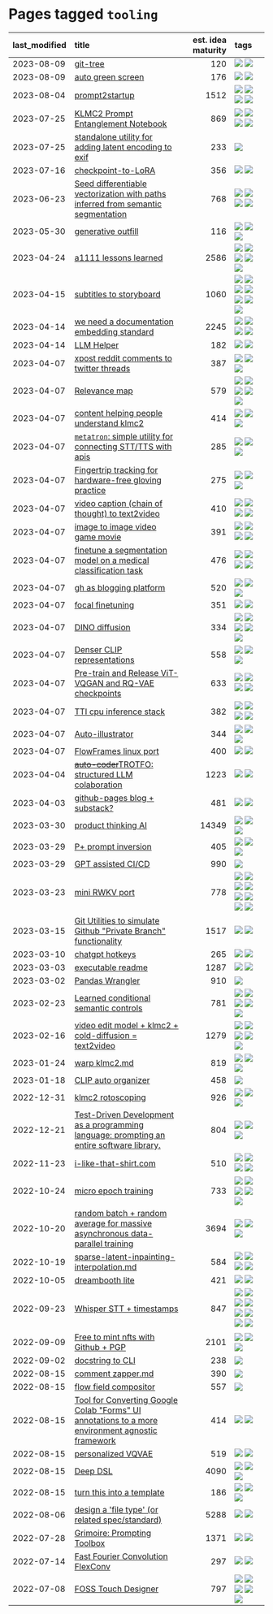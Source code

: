 # Pages tagged `tooling`

|last_modified|title|est. idea maturity|tags
|:---|:---|---:|:---|
|2023-08-09|[git-tree](../git-tree.md)|120|[![](https://img.shields.io/badge/tag-git-95bed6)](../tags/git.md) [![](https://img.shields.io/badge/tag-tooling-12f6d5)](../tags/tooling.md)|
|2023-08-09|[auto green screen](../auto-green-screen.md)|176|[![](https://img.shields.io/badge/tag-experimental-4db4d2)](../tags/experimental.md) [![](https://img.shields.io/badge/tag-tooling-12f6d5)](../tags/tooling.md)|
|2023-08-04|[prompt2startup](../prompt2startup.md)|1512|[![](https://img.shields.io/badge/tag-animation-ea1833)](../tags/animation.md) [![](https://img.shields.io/badge/tag-experimental-4db4d2)](../tags/experimental.md) [![](https://img.shields.io/badge/tag-prompting-35b163)](../tags/prompting.md) [![](https://img.shields.io/badge/tag-tooling-12f6d5)](../tags/tooling.md)|
|2023-07-25|[KLMC2 Prompt Entanglement Notebook](../klmc2-prompt-entanglement.md)|869|[![](https://img.shields.io/badge/tag-completed-3f9741)](../tags/completed.md) [![](https://img.shields.io/badge/tag-notebook-752fd7)](../tags/notebook.md) [![](https://img.shields.io/badge/tag-prompting-35b163)](../tags/prompting.md) [![](https://img.shields.io/badge/tag-tooling-12f6d5)](../tags/tooling.md)|
|2023-07-25|[standalone utility for adding latent encoding to exif](../latent-exif.md)|233|[![](https://img.shields.io/badge/tag-tooling-12f6d5)](../tags/tooling.md)|
|2023-07-16|[checkpoint-to-LoRA](../checkpoint2LoRA.md)|356|[![](https://img.shields.io/badge/tag-experimental-4db4d2)](../tags/experimental.md) [![](https://img.shields.io/badge/tag-tooling-12f6d5)](../tags/tooling.md)|
|2023-06-23|[Seed differentiable vectorization with paths inferred from semantic segmentation](../vectorize_anything.md)|768|[![](https://img.shields.io/badge/tag-experimental-4db4d2)](../tags/experimental.md) [![](https://img.shields.io/badge/tag-segmentation-c456a9)](../tags/segmentation.md) [![](https://img.shields.io/badge/tag-svg-d7de4b)](../tags/svg.md) [![](https://img.shields.io/badge/tag-tooling-12f6d5)](../tags/tooling.md)|
|2023-05-30|[generative outfill](../generative_outfill.md)|116|[![](https://img.shields.io/badge/tag-art-d46ff4)](../tags/art.md) [![](https://img.shields.io/badge/tag-notebook-752fd7)](../tags/notebook.md) [![](https://img.shields.io/badge/tag-tooling-12f6d5)](../tags/tooling.md)|
|2023-04-24|[a1111 lessons learned](../a1111_lessons_learned.md)|2586|[![](https://img.shields.io/badge/tag-experimental-4db4d2)](../tags/experimental.md) [![](https://img.shields.io/badge/tag-open_source-90446b)](../tags/open_source.md) [![](https://img.shields.io/badge/tag-stability-b7fb0)](../tags/stability.md) [![](https://img.shields.io/badge/tag-tooling-12f6d5)](../tags/tooling.md) [![](https://img.shields.io/badge/tag-ux-936135)](../tags/ux.md)|
|2023-04-15|[subtitles to storyboard](../subtitles-to-storyboard.md)|1060|[![](https://img.shields.io/badge/tag-accessibility-c4c41f)](../tags/accessibility.md) [![](https://img.shields.io/badge/tag-animation-ea1833)](../tags/animation.md) [![](https://img.shields.io/badge/tag-completed-3f9741)](../tags/completed.md) [![](https://img.shields.io/badge/tag-open_source-90446b)](../tags/open_source.md) [![](https://img.shields.io/badge/tag-prompting-35b163)](../tags/prompting.md) [![](https://img.shields.io/badge/tag-tooling-12f6d5)](../tags/tooling.md) [![](https://img.shields.io/badge/tag-wip-c4fb38)](../tags/wip.md)|
|2023-04-14|[we need a documentation embedding standard](../doc-embed-standard.md)|2245|[![](https://img.shields.io/badge/tag-accessibility-c4c41f)](../tags/accessibility.md) [![](https://img.shields.io/badge/tag-documentation-53417a)](../tags/documentation.md) [![](https://img.shields.io/badge/tag-standard-92ab1c)](../tags/standard.md) [![](https://img.shields.io/badge/tag-tooling-12f6d5)](../tags/tooling.md)|
|2023-04-14|[LLM Helper](../llm-helper.md)|182|[![](https://img.shields.io/badge/tag-llm-83cbca)](../tags/llm.md) [![](https://img.shields.io/badge/tag-tooling-12f6d5)](../tags/tooling.md)|
|2023-04-07|[xpost reddit comments to twitter threads](../reddit2twitter.md)|387|[![](https://img.shields.io/badge/tag-experimental-4db4d2)](../tags/experimental.md) [![](https://img.shields.io/badge/tag-publicgood-b4243e)](../tags/publicgood.md) [![](https://img.shields.io/badge/tag-tooling-12f6d5)](../tags/tooling.md)|
|2023-04-07|[Relevance map](../Relevance_map.md)|579|[![](https://img.shields.io/badge/tag-meta-a68128)](../tags/meta.md) [![](https://img.shields.io/badge/tag-prompting-35b163)](../tags/prompting.md) [![](https://img.shields.io/badge/tag-publication-48fb29)](../tags/publication.md) [![](https://img.shields.io/badge/tag-stability-b7fb0)](../tags/stability.md) [![](https://img.shields.io/badge/tag-tooling-12f6d5)](../tags/tooling.md)|
|2023-04-07|[content helping people understand klmc2](../explaining_klmc2.md)|414|[![](https://img.shields.io/badge/tag-meta-a68128)](../tags/meta.md) [![](https://img.shields.io/badge/tag-tooling-12f6d5)](../tags/tooling.md) [![](https://img.shields.io/badge/tag-wip-c4fb38)](../tags/wip.md)|
|2023-04-07|[`metatron`: simple utility for connecting STT/TTS with apis](../metatron.md)|285|[![](https://img.shields.io/badge/tag-accessibility-c4c41f)](../tags/accessibility.md) [![](https://img.shields.io/badge/tag-tooling-12f6d5)](../tags/tooling.md) [![](https://img.shields.io/badge/tag-wip-c4fb38)](../tags/wip.md)|
|2023-04-07|[Fingertrip tracking for hardware-free gloving practice](../fingertrip_tracking_for_hardware_free_gloveing_practice.md)|275|[![](https://img.shields.io/badge/tag-experimental-4db4d2)](../tags/experimental.md) [![](https://img.shields.io/badge/tag-tooling-12f6d5)](../tags/tooling.md) [![](https://img.shields.io/badge/tag-wip-c4fb38)](../tags/wip.md)|
|2023-04-07|[video caption (chain of thought) to text2video](../video_caption_transfer.md)|410|[![](https://img.shields.io/badge/tag-animation-ea1833)](../tags/animation.md) [![](https://img.shields.io/badge/tag-experimental-4db4d2)](../tags/experimental.md) [![](https://img.shields.io/badge/tag-prompting-35b163)](../tags/prompting.md) [![](https://img.shields.io/badge/tag-tooling-12f6d5)](../tags/tooling.md)|
|2023-04-07|[image to image video game movie](../img2img_video_game_movie.md)|391|[![](https://img.shields.io/badge/tag-animation-ea1833)](../tags/animation.md) [![](https://img.shields.io/badge/tag-prompting-35b163)](../tags/prompting.md) [![](https://img.shields.io/badge/tag-tooling-12f6d5)](../tags/tooling.md) [![](https://img.shields.io/badge/tag-wip-c4fb38)](../tags/wip.md)|
|2023-04-07|[finetune a segmentation model on a medical classification task](../finetune_a_segmentation_model_on_a_medical_classification_task.md)|476|[![](https://img.shields.io/badge/tag-experimental-4db4d2)](../tags/experimental.md) [![](https://img.shields.io/badge/tag-image_processing-1ee399)](../tags/image_processing.md) [![](https://img.shields.io/badge/tag-medical_image_analysis-3b18a)](../tags/medical_image_analysis.md) [![](https://img.shields.io/badge/tag-tooling-12f6d5)](../tags/tooling.md)|
|2023-04-07|[gh as blogging platform](../gh_as_blogging_platform.md)|520|[![](https://img.shields.io/badge/tag-publication-48fb29)](../tags/publication.md) [![](https://img.shields.io/badge/tag-tooling-12f6d5)](../tags/tooling.md) [![](https://img.shields.io/badge/tag-wip-c4fb38)](../tags/wip.md)|
|2023-04-07|[focal finetuning](../focal_finetuning.md)|351|[![](https://img.shields.io/badge/tag-tooling-12f6d5)](../tags/tooling.md) [![](https://img.shields.io/badge/tag-wip-c4fb38)](../tags/wip.md)|
|2023-04-07|[DINO diffusion](../DINO-diffusion.md)|334|[![](https://img.shields.io/badge/tag-completed-3f9741)](../tags/completed.md) [![](https://img.shields.io/badge/tag-experimental-4db4d2)](../tags/experimental.md) [![](https://img.shields.io/badge/tag-nerf-22d494)](../tags/nerf.md) [![](https://img.shields.io/badge/tag-tooling-12f6d5)](../tags/tooling.md) [![](https://img.shields.io/badge/tag-wip-c4fb38)](../tags/wip.md)|
|2023-04-07|[Denser CLIP representations](../denser-CLIP.md)|558|[![](https://img.shields.io/badge/tag-experimental-4db4d2)](../tags/experimental.md) [![](https://img.shields.io/badge/tag-tooling-12f6d5)](../tags/tooling.md) [![](https://img.shields.io/badge/tag-wip-c4fb38)](../tags/wip.md)|
|2023-04-07|[Pre-train and Release ViT-VQGAN and RQ-VAE checkpoints](../pretrained_vit-vqgan_checkpoints.md)|633|[![](https://img.shields.io/badge/tag-completed-3f9741)](../tags/completed.md) [![](https://img.shields.io/badge/tag-dataset-9c3a4a)](../tags/dataset.md) [![](https://img.shields.io/badge/tag-prompting-35b163)](../tags/prompting.md) [![](https://img.shields.io/badge/tag-tooling-12f6d5)](../tags/tooling.md)|
|2023-04-07|[TTI cpu inference stack](../TTI-cpu-inference-stack.md)|382|[![](https://img.shields.io/badge/tag-accessibility-c4c41f)](../tags/accessibility.md) [![](https://img.shields.io/badge/tag-stability-b7fb0)](../tags/stability.md) [![](https://img.shields.io/badge/tag-tooling-12f6d5)](../tags/tooling.md) [![](https://img.shields.io/badge/tag-wip-c4fb38)](../tags/wip.md)|
|2023-04-07|[Auto-illustrator](../auto-illustrator.md)|344|[![](https://img.shields.io/badge/tag-completed-3f9741)](../tags/completed.md) [![](https://img.shields.io/badge/tag-prompting-35b163)](../tags/prompting.md) [![](https://img.shields.io/badge/tag-tooling-12f6d5)](../tags/tooling.md)|
|2023-04-07|[FlowFrames linux port](../flowframes-linux-port.md)|400|[![](https://img.shields.io/badge/tag-tooling-12f6d5)](../tags/tooling.md) [![](https://img.shields.io/badge/tag-wip-c4fb38)](../tags/wip.md)|
|2023-04-04|[~~auto-coder~~TROTFO: structured LLM colaboration](../auto-coder.md)|1223|[![](https://img.shields.io/badge/tag-prompting-35b163)](../tags/prompting.md) [![](https://img.shields.io/badge/tag-tooling-12f6d5)](../tags/tooling.md)|
|2023-04-03|[github-pages blog + substack?](../gh-pages-blog-plus-substack.md)|481|[![](https://img.shields.io/badge/tag-tooling-12f6d5)](../tags/tooling.md) [![](https://img.shields.io/badge/tag-wip-c4fb38)](../tags/wip.md)|
|2023-03-30|[product thinking AI](../product_thinking_ai.md)|14349|[![](https://img.shields.io/badge/tag-experimental-4db4d2)](../tags/experimental.md) [![](https://img.shields.io/badge/tag-foundation-32d44f)](../tags/foundation.md) [![](https://img.shields.io/badge/tag-tooling-12f6d5)](../tags/tooling.md)|
|2023-03-29|[P+ prompt inversion](../p_plus_inversion.md)|405|[![](https://img.shields.io/badge/tag-prompting-35b163)](../tags/prompting.md) [![](https://img.shields.io/badge/tag-tooling-12f6d5)](../tags/tooling.md) [![](https://img.shields.io/badge/tag-wip-c4fb38)](../tags/wip.md)|
|2023-03-29|[GPT assisted CI/CD](../gpt_assisted_cicd_workflows.md)|990|[![](https://img.shields.io/badge/tag-tooling-12f6d5)](../tags/tooling.md)|
|2023-03-23|[mini RWKV port](../rust_rwkv.md)|778|[![](https://img.shields.io/badge/tag-RNN-1eefac)](../tags/RNN.md) [![](https://img.shields.io/badge/tag-completed-3f9741)](../tags/completed.md) [![](https://img.shields.io/badge/tag-experimental-4db4d2)](../tags/experimental.md) [![](https://img.shields.io/badge/tag-ggml-c6963e)](../tags/ggml.md) [![](https://img.shields.io/badge/tag-mobilenet-6013c8)](../tags/mobilenet.md) [![](https://img.shields.io/badge/tag-model_compression-e3be61)](../tags/model_compression.md) [![](https://img.shields.io/badge/tag-tooling-12f6d5)](../tags/tooling.md) [![](https://img.shields.io/badge/tag-wip-c4fb38)](../tags/wip.md)|
|2023-03-15|[Git Utilities to simulate Github "Private Branch" functionality](../git_private_branch_utils.md)|1517|[![](https://img.shields.io/badge/tag-stability-b7fb0)](../tags/stability.md) [![](https://img.shields.io/badge/tag-tooling-12f6d5)](../tags/tooling.md)|
|2023-03-10|[chatgpt hotkeys](../chatgpt_hotkeys.md)|265|[![](https://img.shields.io/badge/tag-tooling-12f6d5)](../tags/tooling.md) [![](https://img.shields.io/badge/tag-wip-c4fb38)](../tags/wip.md)|
|2023-03-03|[executable readme](../executable_readme.md)|1287|[![](https://img.shields.io/badge/tag-tooling-12f6d5)](../tags/tooling.md) [![](https://img.shields.io/badge/tag-wip-c4fb38)](../tags/wip.md)|
|2023-03-02|[Pandas Wrangler](../pandas_wrangler.md)|910|[![](https://img.shields.io/badge/tag-tooling-12f6d5)](../tags/tooling.md)|
|2023-02-23|[Learned conditional semantic controls](../learned-conditional-semantic-controls.md)|781|[![](https://img.shields.io/badge/tag-animation-ea1833)](../tags/animation.md) [![](https://img.shields.io/badge/tag-colab-d5ffe)](../tags/colab.md) [![](https://img.shields.io/badge/tag-experimental-4db4d2)](../tags/experimental.md) [![](https://img.shields.io/badge/tag-prompting-35b163)](../tags/prompting.md) [![](https://img.shields.io/badge/tag-tooling-12f6d5)](../tags/tooling.md)|
|2023-02-16|[video edit model + klmc2 + cold-diffusion = text2video](../video-edit-model-over-init-video.md)|1279|[![](https://img.shields.io/badge/tag-animation-ea1833)](../tags/animation.md) [![](https://img.shields.io/badge/tag-meta-a68128)](../tags/meta.md) [![](https://img.shields.io/badge/tag-publicgood-b4243e)](../tags/publicgood.md) [![](https://img.shields.io/badge/tag-stability-b7fb0)](../tags/stability.md) [![](https://img.shields.io/badge/tag-tooling-12f6d5)](../tags/tooling.md)|
|2023-01-24|[warp klmc2.md](../warp_klmc2.md)|819|[![](https://img.shields.io/badge/tag-animation-ea1833)](../tags/animation.md) [![](https://img.shields.io/badge/tag-tooling-12f6d5)](../tags/tooling.md) [![](https://img.shields.io/badge/tag-wip-c4fb38)](../tags/wip.md)|
|2023-01-18|[CLIP auto organizer](../clip_auto_organizer.md)|458|[![](https://img.shields.io/badge/tag-tooling-12f6d5)](../tags/tooling.md)|
|2022-12-31|[klmc2 rotoscoping](../klmc2_rotoscoping.md)|926|[![](https://img.shields.io/badge/tag-animation-ea1833)](../tags/animation.md) [![](https://img.shields.io/badge/tag-experimental-4db4d2)](../tags/experimental.md) [![](https://img.shields.io/badge/tag-tooling-12f6d5)](../tags/tooling.md)|
|2022-12-21|[Test-Driven Development as a programming language: prompting an entire software library.](../tdd_is_2_op.md)|804|[![](https://img.shields.io/badge/tag-experimental-4db4d2)](../tags/experimental.md) [![](https://img.shields.io/badge/tag-prompting-35b163)](../tags/prompting.md) [![](https://img.shields.io/badge/tag-tooling-12f6d5)](../tags/tooling.md)|
|2022-11-23|[i-like-that-shirt.com](../ilikethatshirt.com.md)|510|[![](https://img.shields.io/badge/tag-accessibility-c4c41f)](../tags/accessibility.md) [![](https://img.shields.io/badge/tag-completed-3f9741)](../tags/completed.md) [![](https://img.shields.io/badge/tag-publicgood-b4243e)](../tags/publicgood.md) [![](https://img.shields.io/badge/tag-tooling-12f6d5)](../tags/tooling.md)|
|2022-10-24|[micro epoch training](../micro-epoch.md)|733|[![](https://img.shields.io/badge/tag-augmentation-d2ea1b)](../tags/augmentation.md) [![](https://img.shields.io/badge/tag-dataset-9c3a4a)](../tags/dataset.md) [![](https://img.shields.io/badge/tag-heuristics-dce8fa)](../tags/heuristics.md) [![](https://img.shields.io/badge/tag-tooling-12f6d5)](../tags/tooling.md) [![](https://img.shields.io/badge/tag-training-b5ec2c)](../tags/training.md)|
|2022-10-20|[random batch + random average for massive asynchronous data-parallel training](../async-evolutionary-ddp.md)|3694|[![](https://img.shields.io/badge/tag-experimental-4db4d2)](../tags/experimental.md) [![](https://img.shields.io/badge/tag-foundation-32d44f)](../tags/foundation.md) [![](https://img.shields.io/badge/tag-tooling-12f6d5)](../tags/tooling.md)|
|2022-10-19|[sparse-latent-inpainting-interpolation.md](../sparse-latent-inpainting-interpolation.md)|584|[![](https://img.shields.io/badge/tag-animation-ea1833)](../tags/animation.md) [![](https://img.shields.io/badge/tag-prompting-35b163)](../tags/prompting.md) [![](https://img.shields.io/badge/tag-tooling-12f6d5)](../tags/tooling.md) [![](https://img.shields.io/badge/tag-wip-c4fb38)](../tags/wip.md)|
|2022-10-05|[dreambooth lite](../dreambooth-lite.md)|421|[![](https://img.shields.io/badge/tag-experimental-4db4d2)](../tags/experimental.md) [![](https://img.shields.io/badge/tag-tooling-12f6d5)](../tags/tooling.md)|
|2022-09-23|[Whisper STT + timestamps](../whisper-stt-plus-timestamps.md)|847|[![](https://img.shields.io/badge/tag-colab-d5ffe)](../tags/colab.md) [![](https://img.shields.io/badge/tag-dataset-9c3a4a)](../tags/dataset.md) [![](https://img.shields.io/badge/tag-experimental-4db4d2)](../tags/experimental.md) [![](https://img.shields.io/badge/tag-meta-a68128)](../tags/meta.md) [![](https://img.shields.io/badge/tag-prompting-35b163)](../tags/prompting.md) [![](https://img.shields.io/badge/tag-publicgood-b4243e)](../tags/publicgood.md) [![](https://img.shields.io/badge/tag-stability-b7fb0)](../tags/stability.md) [![](https://img.shields.io/badge/tag-tooling-12f6d5)](../tags/tooling.md)|
|2022-09-09|[Free to mint nfts with Github + PGP](../free-to-mint-nfts_git_plus_pgp.md)|2101|[![](https://img.shields.io/badge/tag-publicgood-b4243e)](../tags/publicgood.md) [![](https://img.shields.io/badge/tag-tooling-12f6d5)](../tags/tooling.md) [![](https://img.shields.io/badge/tag-wip-c4fb38)](../tags/wip.md)|
|2022-09-02|[docstring to CLI](../docstring-to-cli.md)|238|[![](https://img.shields.io/badge/tag-tooling-12f6d5)](../tags/tooling.md)|
|2022-08-15|[comment zapper.md](../comment-zapper.md)|390|[![](https://img.shields.io/badge/tag-tooling-12f6d5)](../tags/tooling.md)|
|2022-08-15|[flow field compositor](../flow-field-compositor.md)|557|[![](https://img.shields.io/badge/tag-tooling-12f6d5)](../tags/tooling.md)|
|2022-08-15|[Tool for Converting Google Colab "Forms" UI annotations to a more environment agnostic framework](../colab-ui-converter.md)|414|[![](https://img.shields.io/badge/tag-colab-d5ffe)](../tags/colab.md) [![](https://img.shields.io/badge/tag-tooling-12f6d5)](../tags/tooling.md)|
|2022-08-15|[personalized VQVAE](../personalized-vqvae.md)|519|[![](https://img.shields.io/badge/tag-experimental-4db4d2)](../tags/experimental.md) [![](https://img.shields.io/badge/tag-tooling-12f6d5)](../tags/tooling.md)|
|2022-08-15|[Deep DSL](../multistage-unsupervised-deep-DSL-learning-from-prompts-data.md)|4090|[![](https://img.shields.io/badge/tag-experimental-4db4d2)](../tags/experimental.md) [![](https://img.shields.io/badge/tag-prompting-35b163)](../tags/prompting.md) [![](https://img.shields.io/badge/tag-tooling-12f6d5)](../tags/tooling.md)|
|2022-08-15|[turn this into a template](../benchwarmers-template.md)|186|[![](https://img.shields.io/badge/tag-meta-a68128)](../tags/meta.md) [![](https://img.shields.io/badge/tag-tooling-12f6d5)](../tags/tooling.md) [![](https://img.shields.io/badge/tag-wip-c4fb38)](../tags/wip.md)|
|2022-08-06|[design a 'file type' (or related spec/standard)](../filetype-for-ai-art-and-animation.md)|5288|[![](https://img.shields.io/badge/tag-animation-ea1833)](../tags/animation.md) [![](https://img.shields.io/badge/tag-tooling-12f6d5)](../tags/tooling.md)|
|2022-07-28|[Grimoire: Prompting Toolbox](../grimoire.md)|1371|[![](https://img.shields.io/badge/tag-prompting-35b163)](../tags/prompting.md) [![](https://img.shields.io/badge/tag-tooling-12f6d5)](../tags/tooling.md)|
|2022-07-14|[Fast Fourier Convolution FlexConv](../FFC-Flexconv.md)|297|[![](https://img.shields.io/badge/tag-experimental-4db4d2)](../tags/experimental.md) [![](https://img.shields.io/badge/tag-tooling-12f6d5)](../tags/tooling.md)|
|2022-07-08|[FOSS Touch Designer](../FOSS_touch_designer.md)|797|[![](https://img.shields.io/badge/tag-alignment-e839f4)](../tags/alignment.md) [![](https://img.shields.io/badge/tag-animation-ea1833)](../tags/animation.md) [![](https://img.shields.io/badge/tag-publicgood-b4243e)](../tags/publicgood.md) [![](https://img.shields.io/badge/tag-tooling-12f6d5)](../tags/tooling.md) [![](https://img.shields.io/badge/tag-wip-c4fb38)](../tags/wip.md)|